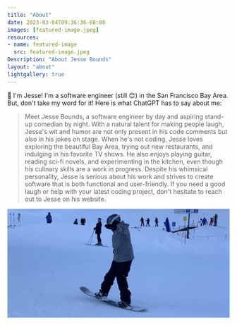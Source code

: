 ```yaml
---
title: "About"
date: 2023-03-04T09:36:36-08:00
images: [featured-image.jpeg]
resources:
- name: featured-image
  src: featured-image.jpeg
Description: "About Jesse Bounds"
layout: "about"
lightgallery: true
---
```

👋 I'm Jesse! I'm a software engineer (still 😊) in the San Francisco Bay Area. But, don't take my word for it! Here is what ChatGPT has to say about me:

> Meet Jesse Bounds, a software engineer by day and aspiring stand-up comedian by night. With a natural talent for making people laugh, Jesse's wit and humor are not only present in his code comments but also in his jokes on stage. When he's not coding, Jesse loves exploring the beautiful Bay Area, trying out new restaurants, and indulging in his favorite TV shows. He also enjoys playing guitar, reading sci-fi novels, and experimenting in the kitchen, even though his culinary skills are a work in progress. Despite his whimsical personality, Jesse is serious about his work and strives to create software that is both functional and user-friendly. If you need a good laugh or help with your latest coding project, don't hesitate to reach out to Jesse on his website.

![](featured-image.jpeg)

